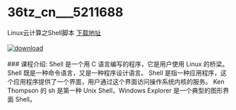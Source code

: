 # 36tz_cn___5211688
Linux云计算之Shell脚本
[下载地址](http://www.36tz.cn/article/5211688 "下载地址")
<br/></br>[![download](http://36tz.cn/muke_img/2020_03_2-189-300x300.png "下载地址")](http://www.36tz.cn/article/5211688 "下载地址")
<br/></br>### 课程介绍:
Shell 是一个用 C 语言编写的程序，它是用户使用 Linux 的桥梁。Shell 既是一种命令语言，又是一种程序设计语言。
Shell 是指一种应用程序，这个应用程序提供了一个界面，用户通过这个界面访问操作系统内核的服务。
Ken Thompson 的 sh 是第一种 Unix Shell，Windows Explorer 是一个典型的图形界面 Shell。

 

